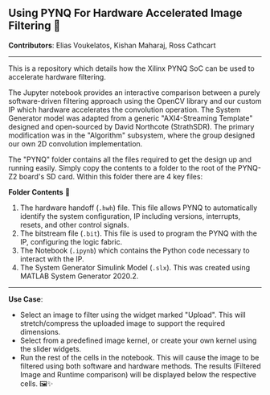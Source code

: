 ## Using PYNQ For Hardware Accelerated Image Filtering 🚀

**Contributors**: Elias Voukelatos, Kishan Maharaj, Ross Cathcart

---

This is a repository which details how the Xilinx PYNQ SoC can be used to accelerate hardware filtering.

The Jupyter notebook provides an interactive comparison between a purely software-driven filtering approach using the OpenCV library and our custom IP which hardware accelerates the convolution operation. The System Generator model was adapted from a generic "AXI4-Streaming Template" designed and open-sourced by David Northcote (StrathSDR). The primary modification was in the "Algorithm" subsystem, where the group designed our own 2D convolution implementation.

The "PYNQ" folder contains all the files required to get the design up and running easily. Simply copy the contents to a folder to the root of the PYNQ-Z2 board's SD card. Within this folder there are 4 key files:

**Folder Contents** 📁

1. The hardware handoff (`.hwh`) file. This file allows PYNQ to automatically identify the system configuration, IP including versions, interrupts, resets, and other control signals.
2. The bitstream file (`.bit`). This file is used to program the PYNQ with the IP, configuring the logic fabric.
3. The Notebook (`.ipynb`) which contains the Python code necessary to interact with the IP.
4. The System Generator Simulink Model (`.slx`). This was created using MATLAB System Generator 2020.2.

---

**Use Case**:

- Select an image to filter using the widget marked "Upload". This will stretch/compress the uploaded image to support the required dimensions.
- Select from a predefined image kernel, or create your own kernel using the slider widgets.
- Run the rest of the cells in the notebook. This will cause the image to be filtered using both software and hardware methods. The results (Filtered Image and Runtime comparison) will be displayed below the respective cells. 🖼️✨


